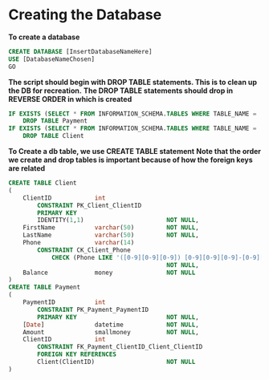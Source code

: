 # Creating the Database

**To create a database**

```SQL
CREATE DATABASE [InsertDatabaseNameHere]
USE [DatabaseNameChosen]
GO
```

**The script should begin with DROP TABLE statements. This is to clean up the DB for recreation.**
**The DROP TABLE statements should drop in REVERSE ORDER in which is created**
  
```SQL
IF EXISTS (SELECT * FROM INFORMATION_SCHEMA.TABLES WHERE TABLE_NAME = 'Payment')
    DROP TABLE Payment
IF EXISTS (SELECT * FROM INFORMATION_SCHEMA.TABLES WHERE TABLE_NAME = 'Client')
    DROP TABLE Client
```

**To Create a db table, we use CREATE TABLE statement**
**Note that the order we create and drop tables is important because of how the foreign keys are related**
  
```SQL
CREATE TABLE Client
(  
    ClientID            int
        CONSTRAINT PK_Client_ClientID
        PRIMARY KEY		
		IDENTITY(1,1)						NOT NULL,
    FirstName           varchar(50)			NOT NULL,
    LastName            varchar(50)			NOT NULL,
    Phone               varchar(14)			
		CONSTRAINT CK_Client_Phone
			CHECK (Phone LIKE '([0-9][0-9][0-9]) [0-9][0-9][0-9]-[0-9][0-9][0-9][0-9]')
											NOT NULL,
    Balance             money				NOT NULL
)
CREATE TABLE Payment
(
    PaymentID           int             
        CONSTRAINT PK_Payment_PaymentID
        PRIMARY KEY							NOT NULL,
    [Date]              datetime			NOT NULL,
    Amount              smallmoney			NOT NULL,
    ClientID            int
        CONSTRAINT FK_Payment_ClientID_Client_ClientID
        FOREIGN KEY REFERENCES
        Client(ClientID)					NOT NULL
)
```


